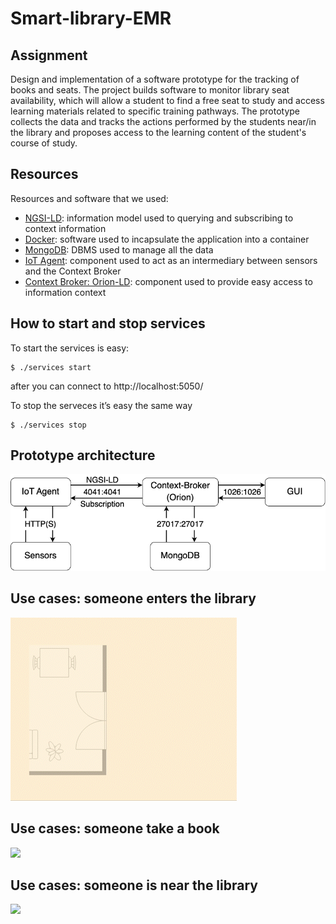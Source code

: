 # Smart-library-EMR

## Assignment
Design and implementation of a software prototype for the tracking of books and seats. The project builds software to monitor library seat availability, which will allow a student to find a free seat to study and access learning materials related to specific training pathways.
The prototype collects the data and tracks the actions performed by the students near/in the library and proposes access to the learning content of the student's course of study.

## Resources
Resources and software that we used:
- [NGSI-LD](https://fiware-datamodels.readthedocs.io/en/stable/ngsi-ld_howto/index.html): information model used to querying and subscribing to context information
- [Docker](https://www.docker.com/): software used to incapsulate the application into a container
- [MongoDB](https://www.mongodb.com/): DBMS used to manage all the data
- [IoT Agent](https://fiware-tutorials.readthedocs.io/en/stable/iot-agent/#:~:text=An%20IoT%20Agent%20is%20a,using%20their%20own%20native%20protocols.): component used to act as an intermediary between sensors and the Context Broker
- [Context Broker: Orion-LD](https://github.com/FIWARE/context.Orion-LD): component used to provide easy access to information context

## How to start and stop services
To start the services is easy:
```
$ ./services start
```
after you can connect to http://localhost:5050/

To stop the serveces it’s easy the same way
```
$ ./services stop
```

## Prototype architecture
![](./imgREADME/arclog.png)

## Use cases: someone enters the library
![](./imgREADME/room.gif)

## Use cases: someone take a book
![](./imgREADME/book.gif)

## Use cases: someone is near the library
![](./imgREADME/near.gif)
